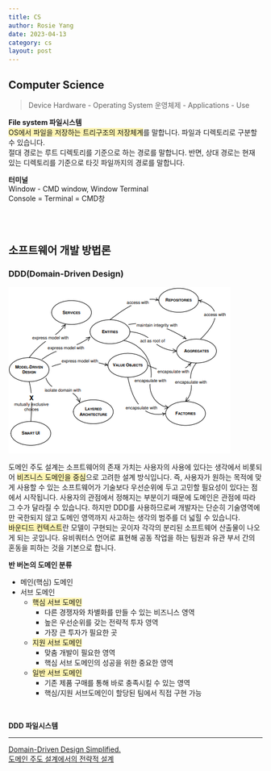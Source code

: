 ```yaml
---
title: CS
author: Rosie Yang
date: 2023-04-13
category: cs
layout: post
---
```


## Computer Science
> Device Hardware - Operating System 운영체제 - Applications - Use

**File system 파일시스템**  
<span style="background-color:#fff5b1">OS에서 파일을 저장하는 트리구조의 저장체계</span>를 말합니다. 파일과 디렉토리로 구분할 수 있습니다.  
절대 경로는 루트 디렉토리를 기준으로 하는 경로를 말합니다. 반면, 상대 경로는 현재 있는 디렉토리를 기준으로 타깃 파일까지의 경로를 말합니다.

**터미널**  
Window - CMD window, Window Terminal  
Console = Terminal = CMD창

<br><br>

## 소프트웨어 개발 방법론
### DDD(Domain-Driven Design)

![ddd.png](/assets/gitbook/post_images/architecture/ddd.png)

도메인 주도 설계는 소프트웨어의 존재 가치는 사용자의 사용에 있다는 생각에서 비롯되어 <span style="background-color:#fff5b1">비즈니스 도메인을 중심</span>으로 고려한 설계 방식입니다. 즉, 사용자가 원하는 목적에 맞게 사용할 수 있는 소프트웨어가 기술보다 우선순위에 두고 고민할 필요성이 있다는 점에서 시작됩니다. 사용자의 관점에서 정해지는 부분이기 때문에 도메인은 관점에 따라 그 수가 달라질 수 있습니다. 하지만 DDD를 사용하므로써 개발자는 단순히 기술영역에만 국한되지 않고 도메인 영역까지 사고하는 생각의 범주를 더 넓힐 수 있습니다.  
<span style="background-color:#fff5b1">바운디드 컨텍스트</span>란 모델이 구현되는 곳이자 각각의 분리된 소프트웨어 산출물이 나오게 되는 곳입니다. 유비쿼터스 언어로 표현해 공동 작업을 하는 팀원과 유관 부서 간의 혼동을 피하는 것을 기본으로 합니다.

**반 버논의 도메인 분류**
+ 메인(핵심) 도메인
+ 서브 도메인
    + <span style="background-color:#fff5b1">핵심 서브 도메인</span>
        + 다른 경쟁자와 차별화를 만들 수 있는 비즈니스 영역
        + 높은 우선순위를 갖는 전략적 투자 영역
        + 가장 큰 투자가 필요한 곳
    + <span style="background-color:#fff5b1">지원 서브 도메인</span>
        + 맞춤 개발이 필요한 영역
        + 핵심 서브 도메인의 성공을 위한 중요한 영역
    + <span style="background-color:#fff5b1">일반 서브 도메인</span>
        + 기존 제품 구매를 통해 바로 충족시킬 수 있는 영역
        + 핵심/지원 서브도메인이 할당된 팀에서 직접 구현 가능

<br>

**DDD 파일시스템**

****

[Domain-Driven Design Simplified.](https://medium.com/@jaysonmulwa/domain-driven-design-simplified-a03c732401c9)  
[도메인 주도 설계에서의 전략적 설계](https://engineering-skcc.github.io/msa/DDD-StrategicDesign/)

